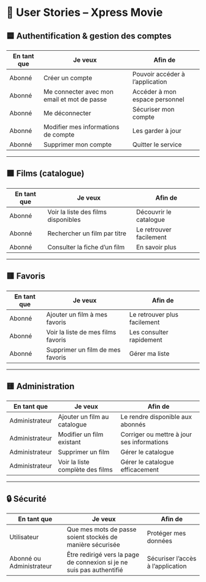 # 📌 User Stories – Xpress Movie

## 🟦 Authentification & gestion des comptes

| En tant que | Je veux                                     | Afin de                         |
| ----------- | ------------------------------------------- | ------------------------------- |
| Abonné      | Créer un compte                             | Pouvoir accéder à l’application |
| Abonné      | Me connecter avec mon email et mot de passe | Accéder à mon espace personnel  |
| Abonné      | Me déconnecter                              | Sécuriser mon compte            |
| Abonné      | Modifier mes informations de compte         | Les garder à jour               |
| Abonné      | Supprimer mon compte                        | Quitter le service              |

---

## 🟩 Films (catalogue)

| En tant que | Je veux                             | Afin de                 |
| ----------- | ----------------------------------- | ----------------------- |
| Abonné      | Voir la liste des films disponibles | Découvrir le catalogue  |
| Abonné      | Rechercher un film par titre        | Le retrouver facilement |
| Abonné      | Consulter la fiche d’un film        | En savoir plus          |

---

## 🟥 Favoris

| En tant que | Je veux                            | Afin de                      |
| ----------- | ---------------------------------- | ---------------------------- |
| Abonné      | Ajouter un film à mes favoris      | Le retrouver plus facilement |
| Abonné      | Voir la liste de mes films favoris | Les consulter rapidement     |
| Abonné      | Supprimer un film de mes favoris   | Gérer ma liste               |

---

## 🟨 Administration

| En tant que    | Je veux                          | Afin de                                    |
| -------------- | -------------------------------- | ------------------------------------------ |
| Administrateur | Ajouter un film au catalogue     | Le rendre disponible aux abonnés           |
| Administrateur | Modifier un film existant        | Corriger ou mettre à jour ses informations |
| Administrateur | Supprimer un film                | Gérer le catalogue                         |
| Administrateur | Voir la liste complète des films | Gérer le catalogue efficacement            |

---

## 🔒 Sécurité

| En tant que              | Je veux                                                               | Afin de                           |
| ------------------------ | --------------------------------------------------------------------- | --------------------------------- |
| Utilisateur              | Que mes mots de passe soient stockés de manière sécurisée             | Protéger mes données              |
| Abonné ou Administrateur | Être redirigé vers la page de connexion si je ne suis pas authentifié | Sécuriser l’accès à l’application |

